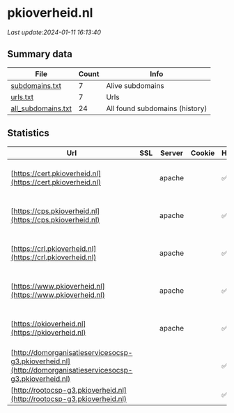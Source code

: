 # pkioverheid.nl
*Last update:2024-01-11 16:13:40*
## Summary data
| File       | Count | Info |
|------------|-------|------|
|[subdomains.txt](/data/pkioverheid/subdomains.txt)|7|Alive subdomains|
|[urls.txt](/data/pkioverheid/urls.txt)|7|Urls|
|[all_subdomains.txt](/data/pkioverheid/all_subdomains.txt)|24|All found subdomains (history)|
## Statistics
| Url | SSL | Server | Cookie | HSTS | CSP | XFO | XXP | RP | Tech |
|------------|-------|------|------|------|------|------|------|------|------|
|[https://cert.pkioverheid.nl](https://cert.pkioverheid.nl)| |apache| |:white_check_mark: |:white_check_mark: |:white_check_mark: |:white_check_mark: |Apache HTTP Server H...|
|[https://cps.pkioverheid.nl](https://cps.pkioverheid.nl)| |apache| |:white_check_mark: |:white_check_mark: |:white_check_mark: |:white_check_mark: |Apache HTTP Server H...|
|[https://crl.pkioverheid.nl](https://crl.pkioverheid.nl)| |apache| |:white_check_mark: |:white_check_mark: |:white_check_mark: |:white_check_mark: |Apache HTTP Server H...|
|[https://www.pkioverheid.nl](https://www.pkioverheid.nl)| |apache| |:white_check_mark: |:white_check_mark: |:white_check_mark: |:white_check_mark: |Apache HTTP Server H...|
|[https://pkioverheid.nl](https://pkioverheid.nl)| |apache| |:white_check_mark: |:white_check_mark: |:white_check_mark: |:white_check_mark: |Apache HTTP Server H...|
|[http://domorganisatieservicesocsp-g3.pkioverheid.nl](http://domorganisatieservicesocsp-g3.pkioverheid.nl)| || |:white_check_mark: |:white_check_mark: |:white_check_mark: |:white_check_mark: |HSTS|
|[http://rootocsp-g3.pkioverheid.nl](http://rootocsp-g3.pkioverheid.nl)| || |:white_check_mark: |:white_check_mark: |:white_check_mark: |:white_check_mark: |HSTS|